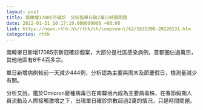 ```yaml
---
layout: post
title: 南韓增17085宗確診　分析指單日破2萬只時間問題
date: 2022-01-31 10:17:19.000000000 +08:00
link: https://news.rthk.hk/rthk/ch/component/k2/1631398-20220131.htm
categories: rthk
---
```


南韓單日新增17085宗新冠確診個案，大部分是社區感染病例，首都圈佔過萬宗，其他地區有6千4百多宗。

單日新增病例較前一天減少444例，分析認為主要與周末及節慶假日，檢測量減少有關。

分析又說，鑑於Omicron變種病毒已在南韓境內成為主要病毒株，在春節假期人員流動及人際接觸激增之下，出現單日確診宗數超過2萬的情況，只是時間問題。
